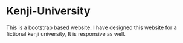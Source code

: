 # Kenji-University

This is a bootstrap based website. 
I have designed this website for a fictional kenji university,
It is responsive as well.
